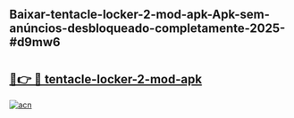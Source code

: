 ## Baixar-tentacle-locker-2-mod-apk-Apk-sem-anúncios-desbloqueado-completamente-2025-#d9mw6

# <h2><a href="https://ainizakaria.my?title=tentacle-locker-2-mod-apk&ref=20M">🔗👉 🔴 tentacle-locker-2-mod-apk</a></h2>

[![acn](https://github.com/user-attachments/assets/0f9c940e-d8b0-45ae-aac7-cd30a18b3e1c)](https://ainizakaria.my?title=tentacle-locker-2-mod-apk&ref=20M)

